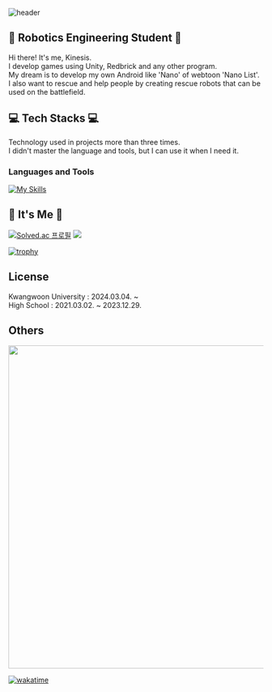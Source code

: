 <!-- Kinesis's ReadMe -->
![header](https://github.com/kinesis19/kinesis19/assets/90908098/fe753219-32f4-4c6a-8941-eecb351340fe)

## 🤖 Robotics Engineering Student 🤖
Hi there! It's me, Kinesis.<br/>
I develop games using Unity, Redbrick and any other program.<br/>
My dream is to develop my own Android like 'Nano' of webtoon 'Nano List'. <br/>
I also want to rescue and help people by creating rescue robots that can be used on the battlefield.
<br/>

## 💻 Tech Stacks 💻
Technology used in projects more than three times.<br/>
I didn't master the language and tools, but I can use it when I need it.
### Languages and Tools
[![My Skills](https://skillicons.dev/icons?i=c,js,md,cs,py,java,html,css,vscode,visualstudio,github,obsidian,notion,unity,androidstudio,arduino,discord,linkedin,gmail,instagram&perline=10&theme=light)](https://skillicons.dev)

## 🌹 It's Me 🌹
[![Solved.ac 프로필](http://mazassumnida.wtf/api/v2/generate_badge?boj=nanolist)](https://solved.ac/nanolist)
<a href="https://opgc.me/#/users/kinesis19" target="_blank"><img src="https://api.opgc.me/githubs/users/kinesis19/tag/?theme=prism" /></a>

[![trophy](https://github-profile-trophy.vercel.app/?username=kinesis19&row=1&column=10&theme=monokai)](https://github.com/ryo-ma/github-profile-trophy)


## License
Kwangwoon University : 2024.03.04. ~ <br>
High School : 2021.03.02. ~ 2023.12.29.<br>


## Others

<a href="https://github.com/devxb/gitanimals">
  <img src="https://render.gitanimals.org/farms/{kinesis19}" width="638"/>
</a>

[![wakatime](https://wakatime.com/badge/user/8b9dc114-12d1-40d1-b6a8-2895da026fe0.svg)](https://wakatime.com/@8b9dc114-12d1-40d1-b6a8-2895da026fe0)

</div>
